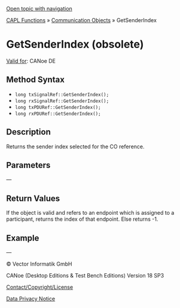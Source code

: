 [Open topic with navigation](../../../../../CANoeDEFamily.htm#Topics/CAPLFunctions/CommunicationObjects/Methods/CAPLfunctionGetSenderIndex.md)

[CAPL Functions](../../CAPLfunctions.md) » [Communication Objects](../CAPLfunctionsCOOverview.md) » GetSenderIndex

# GetSenderIndex (obsolete)

[Valid for](../../../Shared/FeatureAvailability.md):  CANoe DE

## Method Syntax

- `long txSignalRef::GetSenderIndex();`
- `long rxSignalRef::GetSenderIndex();`
- `long txPDURef::GetSenderIndex();`
- `long rxPDURef::GetSenderIndex();`

## Description

Returns the sender index selected for the CO reference.

## Parameters

—

## Return Values

If the object is valid and refers to an endpoint which is assigned to a participant, returns the index of that endpoint. Else returns -1.

## Example

—

© Vector Informatik GmbH

CANoe (Desktop Editions & Test Bench Editions) Version 18 SP3

[Contact/Copyright/License](../../../Shared/ContactCopyrightLicense.md)

[Data Privacy Notice](https://www.vector.com/int/en/company/get-info/privacy-policy/)